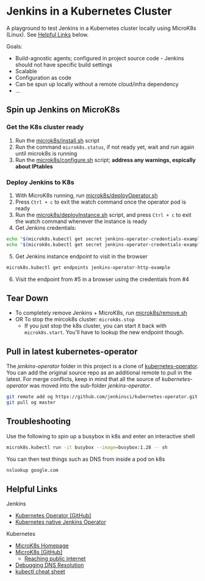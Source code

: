 # Jenkins in a Kubernetes Cluster

A playground to test Jenkins in a Kubernetes cluster locally using MicroK8s (Linux).
See [Helpful Links](#Helpful-Links) below.

Goals:
- Build-agnostic agents; configured in project source code - Jenkins should not have specific build settings
- Scalable
- Configuration as code
- Can be spun up locally without a remote cloud/infra dependency
- ...

## Spin up Jenkins on MicroK8s

### Get the K8s cluster ready

1. Run the [microk8s/install.sh](microk8s/install.sh) script
2. Run the command `microk8s.status`, if not ready yet, wait and run again until microk8s is running
3. Run the [microk8s/configure.sh](microk8s/configure.sh) script; **address any warnings, espically about IPtables**

### Deploy Jenkins to K8s

1. With MicroK8s running, run [microk8s/deployOperator.sh](microk8s/deployOperator.sh)
2. Press `Ctrl + c` to exit the watch command once the operator pod is ready
3. Run the [microk8s/deployInstance.sh](microk8s/deployInstance.sh) script, and press `Ctrl + c`
to exit the watch command whenever the instance is ready
4. Get Jenkins credentials:

```bash
echo "$(microk8s.kubectl get secret jenkins-operator-credentials-example -o 'jsonpath={.data.user}' | base64 -d)"
echo "$(microk8s.kubectl get secret jenkins-operator-credentials-example -o 'jsonpath={.data.password}' | base64 -d)"
```

5. Get Jenkins instance endpoint to visit in the browser

```bash
microk8s.kubectl get endpoints jenkins-operator-http-example
```

6. Visit the endpoint from #5 in a browser using the credentials from #4

## Tear Down

- To completely remove Jenkins + MicroK8s, run [microk8s/remove.sh](microk8s/remove.sh)
- OR To stop the mircok8s cluster: `microk8s.stop`
    - If you just stop the k8s cluster, you can start it back with
    `microk8s.start`. You'll have to lookup the new endpoint though.

## Pull in latest kubernetes-operator

The _jenkins-operator_ folder in this project is a clone of [kubernetes-operator](https://github.com/jenkinsci/kubernetes-operator).
You can add the original source repo as an additional remote to pull in the latest. For merge conflicts, keep in mind
that all the source of _kubernetes-operator_ was moved into the sub-folder _jenkins-operator_.

```bash
git remote add og https://github.com/jenkinsci/kubernetes-operator.git
git pull og master
```

## Troubleshooting

Use the following to spin up a busybox in k8s and enter an interactive shell
```bash
microk8s.kubectl run -it busybox --image=busybox:1.28 -- sh
```
You can then test things such as DNS from inside a pod on k8s
```bash
nslookup google.com
```

## Helpful Links

Jenkins
- [Kubernetes Operator [GitHub]](https://github.com/jenkinsci/kubernetes-operator)
- [Kubernetes native Jenkins Operator](https://medium.com/virtuslab/kubernetes-native-jenkins-operator-cbdfbbecf744)

Kubernetes
- [MicroK8s Homepage](https://microk8s.io/)
- [MicroK8s [GitHub]](https://github.com/ubuntu/microk8s)
    - [Reaching public internet](https://github.com/ubuntu/microk8s#my-pods-cant-reach-the-internet-or-each-other-but-my-microk8s-host-machine-can)
- [Debugging DNS Resolution](https://kubernetes.io/docs/tasks/administer-cluster/dns-debugging-resolution/)
- [kubectl cheat sheet](https://kubernetes.io/docs/reference/kubectl/cheatsheet/)